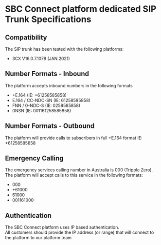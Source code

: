 # SBC Connect platform dedicated SIP Trunk Specifications

## Compatibility
The SIP trunk has been tested with the following platforms:
- 3CX V16.0.7.1078 (JAN 2021)

## Number Formats - Inbound
The platform accepts inbound numbers in the following formats
- +E.164 (IE: +61258585858)
- E.164 / CC-NDC-SN (IE: 61258585858)
- FNN / 0-NDC-S (IE: 0258585858)
- 0NSN (IE: 001161258585858)

## Number Formats - Outbound
The platform will provide calls to subscribers in full +E.164 format
IE: +61258585858

## Emergency Calling
The emergency services calling number in Australia is 000 (Tripple Zero).\
The platform will accept calls to this service in the following formats:
- 000
- +61000
- 61000
- 001161000

## Authentication
The SBC Connect platform uses IP based authentication.\
All customers should provide the IP address (or range) that will connect to the platform to our platform team
